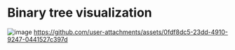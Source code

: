 # Binary tree visualization
![image](https://github.com/user-attachments/assets/c9724dfc-1c7f-4f50-babc-7f62a475b99e)
https://github.com/user-attachments/assets/0fdf8dc5-23dd-4910-9247-0441527c397d
